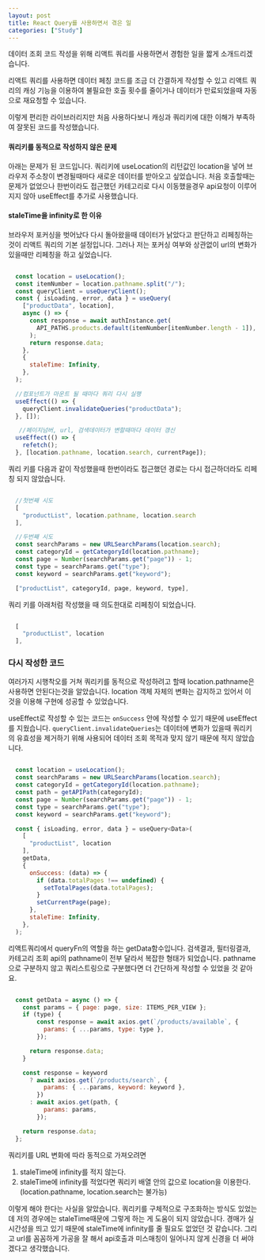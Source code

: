 ```yaml
---
layout: post
title: React Query를 사용하면서 겪은 일
categories: ["Study"]
---
```


데이터 조회 코드 작성을 위해 리액트 쿼리를 사용하면서 경험한 일을 짧게 소개드리겠습니다.

리액트 쿼리를 사용하면 데이터 페칭 코드를 조금 더 간결하게 작성할 수 있고
리액트 쿼리의 캐싱 기능을 이용하여 불필요한 호출 횟수를 줄이거나 데이터가 만료되었을때 자동으로 재요청할 수 있습니다.

이렇게 편리한 라이브러리지만 처음 사용하다보니 캐싱과 쿼리키에 대한 이해가 부족하여 잘못된 코드를 작성했습니다.

#### 쿼리키를 동적으로 작성하지 않은 문제
아래는 문제가 된 코드입니다. 쿼리키에 useLocation의 리턴값인 location을 넣어 브라우저 주소창이 변경될때마다 새로운 데이터를 받아오고 싶었습니다. 처음 호출할때는 문제가 없었으나 한번이라도 접근했던 카테고리로 다시 이동했을경우 api요청이 이루어지지 않아 useEffect를 추가로 사용했습니다. 

#### staleTime을 infinity로 한 이유
브라우저 포커싱을 벗어났다 다시 돌아왔을때 데이터가 낡았다고 판단하고 리페칭하는것이 리액트 쿼리의 기본 설정입니다. 그러나 저는 포커싱 여부와 상관없이 url의 변화가 있을때만 리페칭을 하고 싶었습니다.

```jsx

  const location = useLocation();
  const itemNumber = location.pathname.split("/");
  const queryClient = useQueryClient();
  const { isLoading, error, data } = useQuery(
    ["productData", location],
    async () => {
      const response = await authInstance.get(
        API_PATHS.products.default(itemNumber[itemNumber.length - 1]),
      );
      return response.data;
    },
    {
      staleTime: Infinity,
    },
  );

  //컴포넌트가 마운트 될 때마다 쿼리 다시 실행
  useEffect(() => {
    queryClient.invalidateQueries("productData");
  }, []);

   //페이지넘버, url, 검색데이터가 변할때마다 데이터 갱신
  useEffect(() => {
    refetch();
  }, [location.pathname, location.search, currentPage]);

```

쿼리 키를 다음과 같이 작성했을때 한번이라도 접근했던 경로는 다시 접근하더라도 리페칭 되지 않았습니다.

```jsx

  //첫번째 시도
  [
    "productList", location.pathname, location.search
  ],

  //두번째 시도
  const searchParams = new URLSearchParams(location.search);
  const categoryId = getCategoryId(location.pathname);
  const page = Number(searchParams.get("page")) - 1;
  const type = searchParams.get("type");
  const keyword = searchParams.get("keyword");

  ["productList", categoryId, page, keyword, type],

```

쿼리 키를 아래처럼 작성했을 때 의도한대로 리페칭이 되었습니다.

```jsx

  [
    "productList", location
  ],

```

### 다시 작성한 코드
여러가지 시행착오를 거쳐 쿼리키를 동적으로 작성하려고 할때 location.pathname은 사용하면 안된다는것을 알았습니다. location 객체 자체의 변화는 감지하고 있어서 이것을 이용해 구현에 성공할 수 있었습니다.

useEffect로 작성할 수 있는 코드는 `onSuccess` 안에 작성할 수 있기 때문에 useEffect를 지웠습니다. `queryClient.invalidateQueries`는 데이터에 변화가 있을때 쿼리키의 유효성을 제거하기 위해 사용되어 데이터 조회 목적과 맞지 않기 때문에 적지 않았습니다.

```jsx

  const location = useLocation();
  const searchParams = new URLSearchParams(location.search);
  const categoryId = getCategoryId(location.pathname);
  const path = getAPIPath(categoryId);
  const page = Number(searchParams.get("page")) - 1;
  const type = searchParams.get("type");
  const keyword = searchParams.get("keyword");

  const { isLoading, error, data } = useQuery<Data>(
    [
      "productList", location
    ],
    getData,
    {
      onSuccess: (data) => {
        if (data.totalPages !== undefined) {
          setTotalPages(data.totalPages);
        }
        setCurrentPage(page);
      },
      staleTime: Infinity,
    },
  );

```

리액트쿼리에서 queryFn의 역할을 하는 getData함수입니다. 검색결과, 필터링결과, 카테고리 조회 api의 pathname이 전부 달라서 복잡한 형태가 되었습니다. pathname으로 구분하지 않고 쿼리스트링으로 구분했다면 더 간단하게 작성할 수 있었을 것 같아요.

```jsx

  const getData = async () => {
    const params = { page: page, size: ITEMS_PER_VIEW };
    if (type) {
        const response = await axios.get(`/products/available`, {
          params: { ...params, type: type },
        });

      return response.data;
    }

    const response = keyword
      ? await axios.get(`/products/search`, {
          params: { ...params, keyword: keyword },
        })
      : await axios.get(path, {
          params: params,
        });

    return response.data;
  };

```

쿼리키를 URL 변화에 따라 동적으로 가져오려면

1. staleTime에 infinity를 적지 않는다.
2. staleTime에 infinity를 적었다면 쿼리키 배열 안의 값으로 location을 이용한다.(location.pathname, location.search는 불가능)

이렇게 해야 한다는 사실을 알았습니다. 쿼리키를 구체적으로 구조화하는 방식도 있었는데 저의 경우에는 staleTime때문에 그렇게 하는 게 도움이 되지 않았습니다. 경매가 실시간성을 띄고 있기 때문에 staleTime에 infinity를 줄 필요도 없었던 것 같습니다. 그리고 url를 꼼꼼하게 가공을 잘 해서 api호출과 미스매칭이 일어나지 않게 신경을 더 써야겠다고 생각했습니다.
 